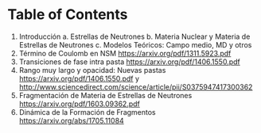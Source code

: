 # Table of Contents

1. Introducción
 a. Estrellas de Neutrones
 b. Materia Nuclear y Materia de Estrellas de Neutrones
 c. Modelos Teóricos: Campo medio, MD y otros
2. Término de Coulomb en NSM https://arxiv.org/pdf/1311.5923.pdf
3. Transiciones de fase intra pasta https://arxiv.org/pdf/1406.1550.pdf
4. Rango muy largo y opacidad: Nuevas pastas
   https://arxiv.org/pdf/1406.1550.pdf y
   http://www.sciencedirect.com/science/article/pii/S0375947417300362
5. Fragmentación de Materia de Estrellas de Neutrones https://arxiv.org/pdf/1603.09362.pdf
6. Dinámica de la Formación de Fragmentos
   https://arxiv.org/abs/1705.11084
